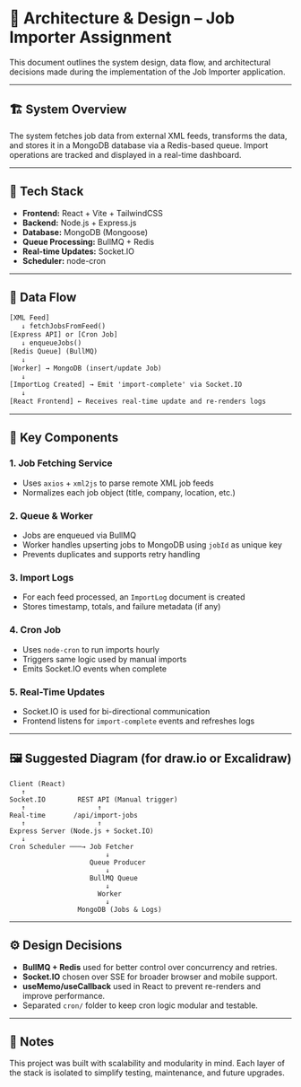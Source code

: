 # 🧠 Architecture & Design – Job Importer Assignment

This document outlines the system design, data flow, and architectural decisions made during the implementation of the Job Importer application.

---

## 🏗️ System Overview

The system fetches job data from external XML feeds, transforms the data, and stores it in a MongoDB database via a Redis-based queue. Import operations are tracked and displayed in a real-time dashboard.

---

## 🧱 Tech Stack

- **Frontend:** React + Vite + TailwindCSS
- **Backend:** Node.js + Express.js
- **Database:** MongoDB (Mongoose)
- **Queue Processing:** BullMQ + Redis
- **Real-time Updates:** Socket.IO
- **Scheduler:** node-cron

---

## 🔁 Data Flow

```txt
[XML Feed] 
   ↓ fetchJobsFromFeed()
[Express API] or [Cron Job]
   ↓ enqueueJobs()
[Redis Queue] (BullMQ)
   ↓
[Worker] → MongoDB (insert/update Job)
   ↓
[ImportLog Created] → Emit 'import-complete' via Socket.IO
   ↓
[React Frontend] ← Receives real-time update and re-renders logs
```

---

## 🧠 Key Components

### 1. **Job Fetching Service**
- Uses `axios` + `xml2js` to parse remote XML job feeds
- Normalizes each job object (title, company, location, etc.)

### 2. **Queue & Worker**
- Jobs are enqueued via BullMQ
- Worker handles upserting jobs to MongoDB using `jobId` as unique key
- Prevents duplicates and supports retry handling

### 3. **Import Logs**
- For each feed processed, an `ImportLog` document is created
- Stores timestamp, totals, and failure metadata (if any)

### 4. **Cron Job**
- Uses `node-cron` to run imports hourly
- Triggers same logic used by manual imports
- Emits Socket.IO events when complete

### 5. **Real-Time Updates**
- Socket.IO is used for bi-directional communication
- Frontend listens for `import-complete` events and refreshes logs

---

## 🖼️ Suggested Diagram (for draw.io or Excalidraw)

```
Client (React)
   ↑
Socket.IO        REST API (Manual trigger)
   ↑                  ↑
Real-time       /api/import-jobs
   ↑                  ↑
Express Server (Node.js + Socket.IO)
   ↓
Cron Scheduler ───→ Job Fetcher
                        ↓
                    Queue Producer
                        ↓
                    BullMQ Queue
                        ↓
                      Worker
                        ↓
                 MongoDB (Jobs & Logs)
```

---

## ⚙️ Design Decisions

- **BullMQ + Redis** used for better control over concurrency and retries.
- **Socket.IO** chosen over SSE for broader browser and mobile support.
- **useMemo/useCallback** used in React to prevent re-renders and improve performance.
- Separated `cron/` folder to keep cron logic modular and testable.

---

## 📄 Notes

This project was built with scalability and modularity in mind. Each layer of the stack is isolated to simplify testing, maintenance, and future upgrades.

